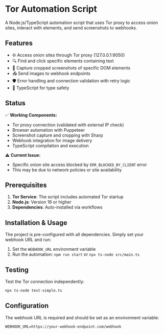 # Tor Automation Script

A Node.js/TypeScript automation script that uses Tor proxy to access onion sites, interact with elements, and send screenshots to webhooks.

## Features

- 🌐 Access onion sites through Tor proxy (127.0.0.1:9050)
- 🔍 Find and click specific elements containing text
- 📸 Capture cropped screenshots of specific DOM elements
- 📤 Send images to webhook endpoints
- 🛡️ Error handling and connection validation with retry logic
- 🚀 TypeScript for type safety

## Status

✅ **Working Components:**
- Tor proxy connection (validated with external IP check)
- Browser automation with Puppeteer
- Screenshot capture and cropping with Sharp
- Webhook integration for image delivery
- TypeScript compilation and execution

⚠️ **Current Issue:**
- Specific onion site access blocked by `ERR_BLOCKED_BY_CLIENT` error
- This may be due to network policies or site availability

## Prerequisites

1. **Tor Service**: The script includes automated Tor startup
2. **Node.js**: Version 16 or higher
3. **Dependencies**: Auto-installed via workflows

## Installation & Usage

The project is pre-configured with all dependencies. Simply set your webhook URL and run:

1. Set the `WEBHOOK_URL` environment variable
2. Run the automation: `npm run start` or `npx ts-node src/main.ts`

## Testing

Test the Tor connection independently:
```bash
npx ts-node test-simple.ts
```

## Configuration

The webhook URL is required and should be set as an environment variable:

```env
WEBHOOK_URL=https://your-webhook-endpoint.com/webhook
